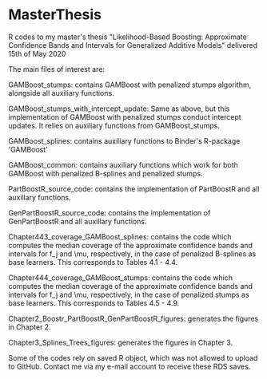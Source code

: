 # MasterThesis
R codes to my master's thesis "Likelihood-Based Boosting: Approximate Confidence Bands and Intervals for Generalized Additive Models" delivered 15th of May 2020 

The main files of interest are:

GAMBoost_stumps: contains GAMBoost with penalized stumps algorithm, alongside all auxiliary functions.

GAMBoost_stumps_with_intercept_update: Same as above, but this implementation of GAMBoost with penalized stumps conduct intercept updates. It relies on auxiliary functions from GAMBoost_stumps.

GAMBoost_splines: contains auxiliary functions to Binder's R-package 'GAMBoost'

GAMBoost_common: contains auxiliary functions which work for both GAMBoost with penalized B-splines and penalized stumps. 

PartBoostR_source_code: contains the implementation of PartBoostR and all auxillary functions.

GenPartBoostR_source_code: contains the implementation of GenPartBoostR and all auxillary functions.

Chapter443_coverage_GAMBoost_splines: contains the code which computes the median coverage of the approximate confidence bands and intervals for f_j and \mu, respectively, in the case of penalized B-splines as base learners. This corresponds to Tables 4.1 - 4.4.

Chapter444_coverage_GAMBoost_stumps: contains the code which computes the median coverage of the approximate confidence bands and intervals for f_j and \mu, respectively, in the case of penalized stumps as base learners. This corresponds to Tables 4.5 - 4.9.

Chapter2_Boostr_PartBoostR_GenPartBoostR_figures: generates the figures in Chapter 2.

Chapter3_Splines_Trees_figures: generates the figures in Chapter 3.

Some of the codes rely on saved R object, which was not allowed to upload to GitHub. 
Contact me via my e-mail account to receive these RDS saves. 
